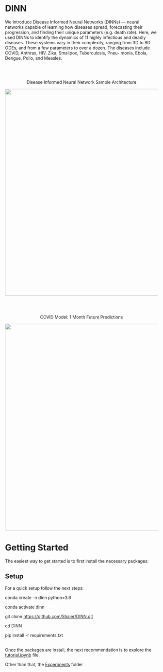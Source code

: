 # DINN
We introduce Disease Informed Neural Networks (DINNs) — neural networks capable of learning how diseases spread, forecasting their progression, and finding their unique parameters (e.g. death rate). Here, we used DINNs to identify the dynamics of 11 highly infectious and deadly diseases. These systems vary in their complexity, ranging from 3D to 9D ODEs, and from a few parameters to over a dozen. The diseases include COVID, Anthrax, HIV, Zika, Smallpox, Tuberculosis, Pneu- monia, Ebola, Dengue, Polio, and Measles.

<br/><br/>

<p align="center">
   Disease Informed Neural Network Sample Architecture</span>
</p>

<div align="center">
<!--    <br/><br/> -->
  <img src="https://github.com/Shaier/DINN/blob/master/DINN_Sample_Architecture.png" width="680" /> 
<!--   <br/><br/> -->
</div>

<br/><br/>

<p align="center">
   COVID Model: 1 Month Future Predictions </span>
</p>

<div align="center">
<!--    <br/><br/> -->
  <img src="https://github.com/Shaier/DINN/blob/master/Experiments/real_data/covid_real_data_cumulative_cases.jpg" width="680" /> 
<!--   <br/><br/> -->
</div>

# Getting Started
The easiest way to get started is to first install the necessary packages:

## Setup
For a quick setup follow the next steps:

conda create -n dinn python=3.6

conda activate dinn

git clone https://github.com/Shaier/DINN.git

cd DINN

pip install -r requirements.txt
<br/><br/>


Once the packages are install, the next recommendation is to explore the [tutorial.ipynb](tutorial.ipynb) file.

Other than that, the [Experiments](https://github.com/Shaier/DINN/tree/master/Experiments) folder
